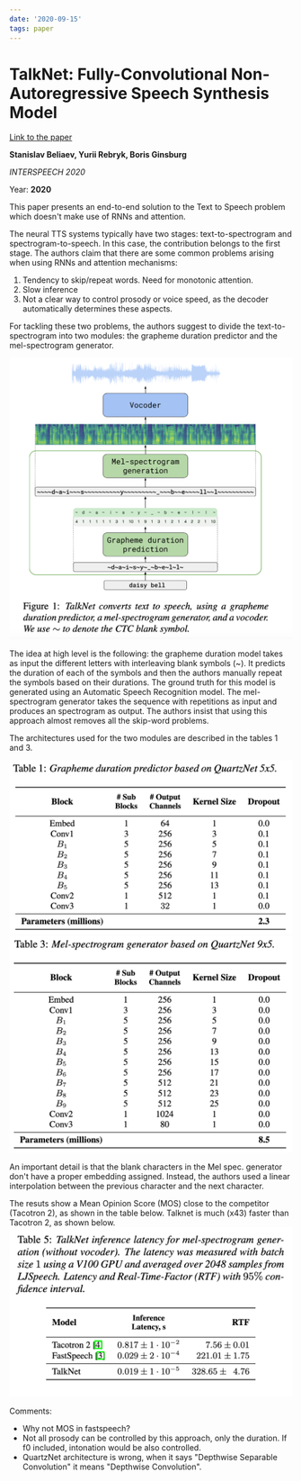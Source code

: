 ```yaml
---
date: '2020-09-15'
tags: paper
---
```

# TalkNet: Fully-Convolutional Non-Autoregressive Speech Synthesis Model

[Link to the paper](https://arxiv.org/abs/2005.05514)

**Stanislav Beliaev, Yurii Rebryk, Boris Ginsburg**

*INTERSPEECH 2020*

Year: **2020**

This paper presents an end-to-end solution to the Text to Speech problem which doesn't make use of RNNs and attention.

The neural TTS systems typically have two stages: text-to-spectrogram and spectrogram-to-speech. In this case, the contribution belongs to the first stage. The authors claim that there are some common problems arising when using RNNs and attention mechanisms:

1. Tendency to skip/repeat words. Need for monotonic attention.
2. Slow inference
3. Not a clear way to control prosody or voice speed, as the decoder automatically determines these aspects.

For tackling these two problems, the authors suggest to divide the text-to-spectrogram into two modules: the grapheme duration predictor and the mel-spectrogram generator.

![](assets/beliaev2020/diagram.png)

The idea at high level is the following: the grapheme duration model takes as input the different letters with interleaving blank symbols (~). It predicts the duration of each of the symbols and then the authors manually repeat the symbols based on their durations. The ground truth for this model is generated using an Automatic Speech Recognition model. The mel-spectrogram generator takes the sequence with repetitions as input and produces an spectrogram as output. The authors insist that using this approach almost removes all the skip-word problems.

The architectures used for the two modules are described in the tables 1 and 3.

![](assets/beliaev2020/grapheme-duration-architecture.png)
![](assets/beliaev2020/mel-spectrogram-generator-architecture.png)

An important detail is that the blank characters in the Mel spec. generator don't have a proper embedding assigned. Instead, the authors used a linear interpolation between the previous character and the next character.

The resuts show a Mean Opinion Score (MOS) close to the competitor (Tacotron 2), as shown in the table below. Talknet is much (x43) faster than Tacotron 2, as shown below.
![](assets/beliaev2020/talknet-times.png)

Comments:
- Why not MOS in fastspeech?
- Not all prosody can be controlled by this approach, only the duration. If f0 included, intonation would be also controlled.
- QuartzNet architecture is wrong, when it says "Depthwise Separable Convolution" it means "Depthwise Convolution".